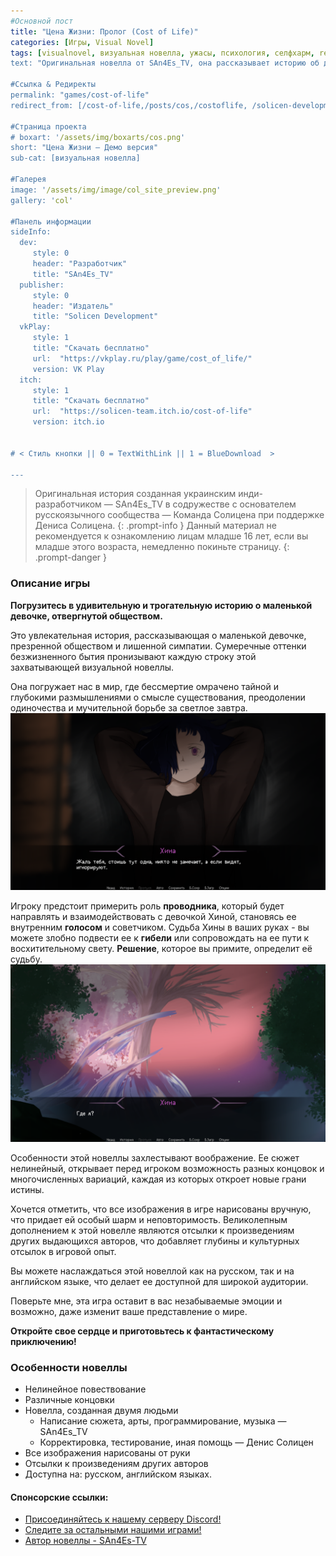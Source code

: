 ```yaml
---
#Основной пост
title: "Цена Жизни: Пролог (Cost of Life)"
categories: [Игры, Visual Novel]
tags: [visualnovel, визуальная новелла, ужасы, психология, селфхарм, ren'py, драма, психологическое, сверхъестественное]
text: "Оригинальная новелла от SAn4Es_TV, она рассказывает историю об девочке, которую возненавидело общество. Игра представляет собой небольшую визуальную новеллу..."

#Ссылка & Редиректы
permalink: "games/cost-of-life"
redirect_from: [/cost-of-life,/posts/cos,/costoflife, /solicen-development/cost-of-life]

#Страница проекта
# boxart: '/assets/img/boxarts/cos.png'
short: "Цена Жизни — Демо версия"
sub-cat: [визуальная новелла] 

#Галерея
image: '/assets/img/image/col_site_preview.png'
gallery: 'col'

#Панель информации
sideInfo:
  dev:
     style: 0
     header: "Разработчик"
     title: "SAn4Es_TV"
  publisher:
     style: 0
     header: "Издатель"
     title: "Solicen Development"
  vkPlay:
     style: 1
     title: "Скачать бесплатно"
     url:  "https://vkplay.ru/play/game/cost_of_life/"
     version: VK Play
  itch:
     style: 1
     title: "Скачать бесплатно"
     url:  "https://solicen-team.itch.io/cost-of-life"
     version: itch.io

  
# < Стиль кнопки || 0 = TextWithLink || 1 = BlueDownload  >

---
```

> Оригинальная история созданная украинским инди-разработчиком — SAn4Es_TV в содружестве с основателем русскоязычного сообщества — Команда Солицена при поддержке Дениса Солицена.
{: .prompt-info }
> Данный материал не рекомендуется к ознакомлению лицам младше 16 лет, если вы младше этого возраста, немедленно покиньте страницу.
{: .prompt-danger }

### Описание игры
**Погрузитесь в удивительную и трогательную историю о маленькой девочке, отвергнутой обществом.**

Это увлекательная история, рассказывающая о маленькой девочке, презренной обществом и лишенной симпатии. Cумеречные оттенки безжизненного бытия пронизывают каждую строку этой захватывающей визуальной новеллы. 

Она погружает нас в мир, где бессмертие омрачено тайной и глубокими размышлениями о смысле существования, преодолении одиночества и мучительной борьбе за светлое завтра.
![](/assets/img/gallery/col/1.png)

Игроку предстоит примерить роль **проводника**, который будет направлять и взаимодействовать с девочкой Хиной, становясь ее внутренним **голосом** и советчиком. Судьба Хины в ваших руках - вы можете злобно подвести ее к **гибели** или сопровождать на ее пути к восхитительному свету. **Решение**, которое вы примите, определит её судьбу.
![](/assets/img/gallery/col/6.png)

Особенности этой новеллы захлестывают воображение. Ее сюжет нелинейный, открывает перед игроком возможность разных концовок и многочисленных вариаций, каждая из которых откроет новые грани истины. 

Хочется отметить, что все изображения в игре нарисованы вручную, что придает ей особый шарм и неповторимость. 
Великолепным дополнением к этой новелле являются отсылки к произведениям других выдающихся авторов, что добавляет глубины и культурных отсылок в игровой опыт.

Вы можете наслаждаться этой новеллой как на русском, так и на английском языке, что делает ее доступной для широкой аудитории.

Поверьте мне, эта игра оставит в вас незабываемые эмоции и возможно, даже изменит ваше представление о мире.

**Откройте свое сердце и приготовьтесь к фантастическому приключению!**


### Особенности новеллы
* Нелинейное повествование
* Различные концовки
* Новелла, созданная двумя людьми
  * Написание сюжета, арты, программирование, музыка — SAn4Es_TV
  * Корректировка, тестирование, иная помощь — Денис Солицен
* Все изображения нарисованы от руки
* Отсылки к произведениям других авторов
* Доступна на: русском, английском языках.


#### Спонсорские ссылки:
* [Присоединяйтесь к нашему серверу Discord!](https://discord.gg/C3EyszK59m)
* [Следите за остальными нашими играми!](https://solicen-team.itch.io/)
* [Автор новеллы - SAn4Es-TV](https://github.com/SAn4Es-TV) 
 